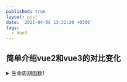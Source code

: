 ```yaml
---
published: true
layout: post
date: '2021-04-08 13:32:20 +0300'
tags:
  - Vue3
---
```

## 简单介绍vue2和vue3的对比变化


<details>
<summary>生命周期函数1</summary>
  <div class="details-box">
    萨达撒所萨达按时萨达萨达啊
    ```
    <div>is div</div>
    ```
  </div>
</details>
